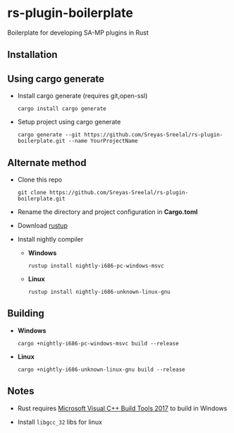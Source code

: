 # rs-plugin-boilerplate
Boilerplate for developing SA-MP plugins in Rust

## Installation

## Using cargo generate
* Install cargo generate (requires git,open-ssl)

	`cargo install cargo generate`
* Setup project using cargo generate

	`cargo generate --git https://github.com/Sreyas-Sreelal/rs-plugin-boilerplate.git --name YourProjectName`
## Alternate method
* Clone this repo

	`git clone https://github.com/Sreyas-Sreelal/rs-plugin-boilerplate.git`

* Rename the directory and project configuration in **Cargo.toml**

* Download [rustup](https://win.rustup.rs)
* Install nightly compiler 
	
	* **Windows**

		`rustup install nightly-i686-pc-windows-msvc`
	* **Linux**

		`rustup install nightly-i686-unknown-linux-gnu`
## Building
* **Windows**
	
	`cargo +nightly-i686-pc-windows-msvc build --release`
* **Linux**
	
	`cargo +nightly-i686-unknown-linux-gnu build --release`

## Notes
* Rust requires  [Microsoft Visual C++ Build Tools 2017](https://www.visualstudio.com/downloads/#build-tools-for-visual-studio-2017) to build in Windows

* Install `libgcc_32` libs for linux   

